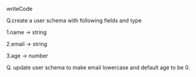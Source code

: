 writeCode

Q.create a user schema with following fields and type

1.name -> string

2.email -> string

3.age -> number

Q. update user schema to make email lowercase and default age to be 0.
